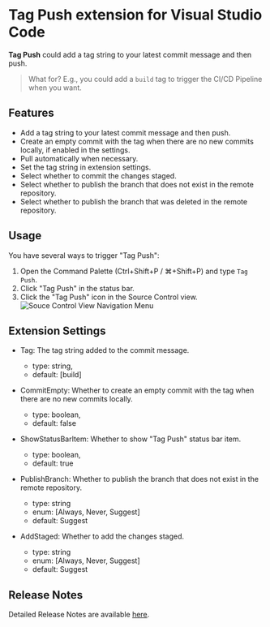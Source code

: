 # Tag Push extension for Visual Studio Code

**Tag Push** could add a tag string to your latest commit message and then push.

> What for? E.g., you could add a `build` tag to trigger the CI/CD Pipeline when you want.

## Features

- Add a tag string to your latest commit message and then push.
- Create an empty commit with the tag when there are no new commits locally, if enabled in the settings.
- Pull automatically when necessary.
- Set the tag string in extension settings.
- Select whether to commit the changes staged.
- Select whether to publish the branch that does not exist in the remote repository.
- Select whether to publish the branch that was deleted in the remote repository.

## Usage

You have several ways to trigger "Tag Push":

1. Open the Command Palette (Ctrl+Shift+P / ⌘+Shift+P) and type `Tag Push`.
2. Click "Tag Push" in the status bar.
3. Click the "Tag Push" icon in the Source Control view.
   ![Souce Control View Navigation Menu](https://raw.githubusercontent.com/wy-luke/tag-push/main/resources/menu-navigation.png)

## Extension Settings

- Tag: The tag string added to the commit message.

  - type: string,
  - default: [build]

- CommitEmpty: Whether to create an empty commit with the tag when there are no new commits locally.

  - type: boolean,
  - default: false

- ShowStatusBarItem: Whether to show "Tag Push" status bar item.

  - type: boolean,
  - default: true

- PublishBranch: Whether to publish the branch that does not exist in the remote repository.

  - type: string
  - enum: [Always, Never, Suggest]
  - default: Suggest

- AddStaged: Whether to add the changes staged.
  - type: string
  - enum: [Always, Never, Suggest]
  - default: Suggest

## Release Notes

Detailed Release Notes are available [here](CHANGELOG.md).
